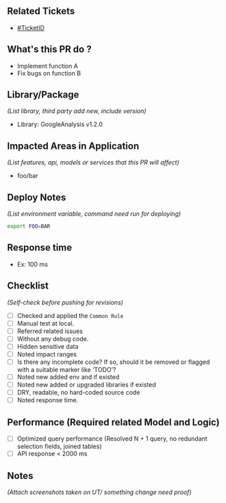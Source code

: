 ## Related Tickets

- [#TicketID](https://pherusa-redmine.sun-asterisk.vn/issues/TicketID)

## What's this PR do ?

- Implement function A
- Fix bugs on function B

## Library/Package

_(List library, third party add new, include version)_

- Library: GoogleAnalysis v1.2.0

## Impacted Areas in Application

_(List features, api, models or services that this PR will affect)_

- foo/bar

## Deploy Notes

_(List environment variable, command need run for deploying)_

```sh
export FOO=BAR
```

## Response time

- Ex: 100 ms

## Checklist

_(Self-check before pushing for revisions)_

- [ ] Checked and applied the `Common Rule`
- [ ] Manual test at local.
- [ ] Referred related issues
- [ ] Without any debug code.
- [ ] Hidden sensitive data
- [ ] Noted impact ranges
- [ ] Is there any incomplete code? If so, should it be removed or flagged with a suitable marker like ‘TODO’?
- [ ] Noted new added env and if existed
- [ ] Noted new added or upgraded libraries if existed
- [ ] DRY, readable, no hard-coded source code
- [ ] Noted response time.

## Performance (Required related Model and Logic)

- [ ] Optimized query performance (Resolved N + 1 query, no redundant selection fields, joined tables)
- [ ] API response < 2000 ms

## Notes

_(Attach screenshots taken on UT/ something change need proof)_
